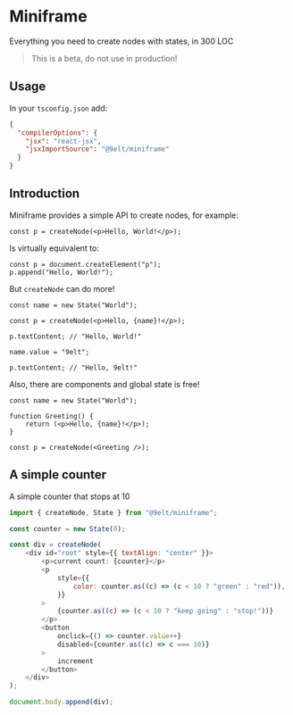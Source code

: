 # Miniframe

Everything you need to create nodes with states, in 300 LOC

> This is a beta, do not use in production!

## Usage

In your `tsconfig.json` add:

```json
{
  "compilerOptions": {
    "jsx": "react-jsx",
    "jsxImportSource": "@9elt/miniframe"
  }
}
```

## Introduction

Miniframe provides a simple API to create nodes, for example:

```tsx
const p = createNode(<p>Hello, World!</p>);
```

Is virtually equivalent to:

```tsx
const p = document.createElement("p");
p.append("Hello, World!");
```

But `createNode` can do more!

```tsx
const name = new State("World");

const p = createNode(<p>Hello, {name}!</p>);

p.textContent; // "Hello, World!"

name.value = "9elt";

p.textContent; // "Hello, 9elt!"
```

Also, there are components and global state is free!

```tsx
const name = new State("World");

function Greeting() {
    return (<p>Hello, {name}!</p>);
}

const p = createNode(<Greeting />);
```

## A simple counter

A simple counter that stops at 10

```js
import { createNode, State } from "@9elt/miniframe";

const counter = new State(0);

const div = createNode(
    <div id="root" style={{ textAlign: "center" }}>
        <p>current count: {counter}</p>
        <p
            style={{
                color: counter.as((c) => (c < 10 ? "green" : "red")),
            }}
        >
            {counter.as((c) => (c < 10 ? "keep going" : "stop!"))}
        </p>
        <button
            onclick={() => counter.value++}
            disabled={counter.as((c) => c === 10)}
        >
            increment
        </button>
    </div>
);

document.body.append(div);
```
